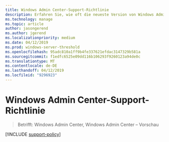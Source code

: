 ```yaml
---
title: Windows Admin Center-Support-Richtlinie
description: Erfahren Sie, wie oft die neueste Version von Windows Admin Center aktuelle und unterstützte bleiben installieren.
ms.technology: manage
ms.topic: article
author: jasongerend
ms.author: jgerend
ms.localizationpriority: medium
ms.date: 04/12/2019
ms.prod: windows-server-threshold
ms.openlocfilehash: 95adc810a1ff9b4fe337621efdac3147329b581a
ms.sourcegitcommit: f1edfc6525e09dd116b106293f9260123a94de0c
ms.translationtype: MT
ms.contentlocale: de-DE
ms.lasthandoff: 04/12/2019
ms.locfileid: "9296923"
---
```

# Windows Admin Center-Support-Richtlinie

>Betrifft: Windows Admin Center, Windows Admin Center – Vorschau

[!INCLUDE [support-policy](../includes/support-policy.md)]
